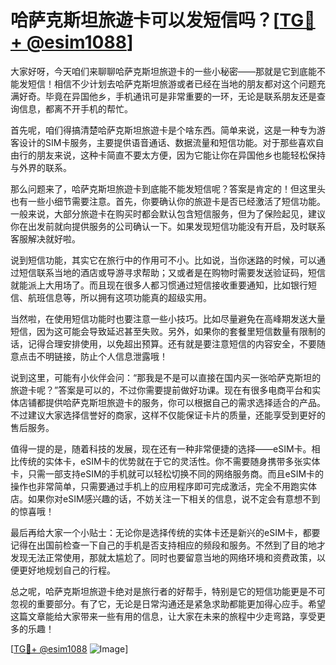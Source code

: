 # 哈萨克斯坦旅遊卡可以发短信吗？[[TG💪+ @esim1088](https://t.me/s/esim1088)]

大家好呀，今天咱们来聊聊哈萨克斯坦旅遊卡的一些小秘密——那就是它到底能不能发短信！相信不少计划去哈萨克斯坦旅游或者已经在当地的朋友都对这个问题充满好奇。毕竟在异国他乡，手机通讯可是非常重要的一环，无论是联系朋友还是查询信息，都离不开手机的帮忙。

首先呢，咱们得搞清楚哈萨克斯坦旅遊卡是个啥东西。简单来说，这是一种专为游客设计的SIM卡服务，主要提供语音通话、数据流量和短信功能。对于那些喜欢自由行的朋友来说，这种卡简直不要太方便，因为它能让你在异国他乡也能轻松保持与外界的联系。

那么问题来了，哈萨克斯坦旅遊卡到底能不能发短信呢？答案是肯定的！但这里头也有一些小细节需要注意。首先，你要确认你的旅遊卡是否已经激活了短信功能。一般来说，大部分旅遊卡在购买时都会默认包含短信服务，但为了保险起见，建议你在出发前就向提供服务的公司确认一下。如果发现短信功能没有开启，及时联系客服解决就好啦。

说到短信功能，其实它在旅行中的作用可不小。比如说，当你迷路的时候，可以通过短信联系当地的酒店或导游寻求帮助；又或者是在购物时需要发送验证码，短信就能派上大用场了。而且现在很多人都习惯通过短信接收重要通知，比如银行短信、航班信息等，所以拥有这项功能真的超级实用。

当然啦，在使用短信功能时也要注意一些小技巧。比如尽量避免在高峰期发送大量短信，因为这可能会导致延迟甚至失败。另外，如果你的套餐里短信数量有限制的话，记得合理安排使用，以免超出预算。还有就是要注意短信的内容安全，不要随意点击不明链接，防止个人信息泄露哦！

说到这里，可能有小伙伴会问：“那我是不是可以直接在国内买一张哈萨克斯坦的旅遊卡呢？”答案是可以的，不过你需要提前做好功课。现在有很多电商平台和实体店铺都提供哈萨克斯坦旅遊卡的服务，你可以根据自己的需求选择适合的产品。不过建议大家选择信誉好的商家，这样不仅能保证卡片的质量，还能享受到更好的售后服务。

值得一提的是，随着科技的发展，现在还有一种非常便捷的选择——eSIM卡。相比传统的实体卡，eSIM卡的优势就在于它的灵活性。你不需要随身携带多张实体卡，只需一部支持eSIM的手机就可以轻松切换不同的网络服务商。而且eSIM卡的操作也非常简单，只需要通过手机上的应用程序即可完成激活，完全不用跑实体店。如果你对eSIM感兴趣的话，不妨关注一下相关的信息，说不定会有意想不到的惊喜哦！

最后再给大家一个小贴士：无论你是选择传统的实体卡还是新兴的eSIM卡，都要记得在出国前检查一下自己的手机是否支持相应的频段和服务。不然到了目的地才发现无法正常使用，那就太尴尬了。同时也要留意当地的网络环境和资费政策，以便更好地规划自己的行程。

总之呢，哈萨克斯坦旅遊卡绝对是旅行者的好帮手，特别是它的短信功能更是不可忽视的重要部分。有了它，无论是日常沟通还是紧急求助都能更加得心应手。希望这篇文章能给大家带来一些有用的信息，让大家在未来的旅程中少走弯路，享受更多的乐趣！

[[TG💪+ @esim1088](https://t.me/s/esim1088) ![Image](https://i.postimg.cc/4NQfJmqS/Snipaste-2025-05-13-00-14-12.png)]